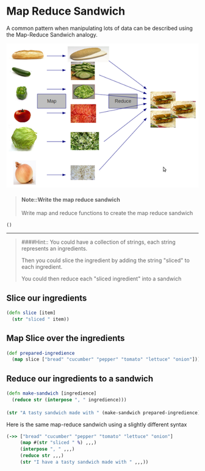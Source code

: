 # Map Reduce Sandwich

A common pattern when manipulating lots of data can be described using the Map-Reduce Sandwich analogy.

![Map Reduce Sandwidch](../images/map-reduce-sandwich.png)


> #### Note::Write the map reduce sandwich
> Write map and reduce functions to create the map reduce sandwich
```eval-clojure
()
```

---

> ####Hint::
> You could have a collection of strings, each string represents an ingredients.
>
> Then you could slice the ingredient by adding the string "sliced" to each ingredient.
>
> You could then reduce each "sliced ingredient" into a sandwich

<!--sec data-title="Reveal answer..." data-id="answer00" data-collapse=true ces-->


## Slice our ingredients

```clojure
(defn slice [item]
  (str "sliced " item))
```

## Map Slice over the ingredients

```clojure
(def prepared-ingredience
  (map slice ["bread" "cucumber" "pepper" "tomato" "lettuce" "onion"]))
```


## Reduce our ingredients to a sandwich

```clojure
(defn make-sandwich [ingredience]
  (reduce str (interpose ", " ingredience)))

(str "A tasty sandwich made with " (make-sandwich prepared-ingredience))
```


Here is the same map-reduce sandwich using a slightly different syntax

```clojure
(->> ["bread" "cucumber" "pepper" "tomato" "lettuce" "onion"]
     (map #(str "sliced " %) ,,,)
     (interpose ", " ,,,)
     (reduce str ,,,)
     (str "I have a tasty sandwich made with " ,,,))
```
<!--endsec-->
